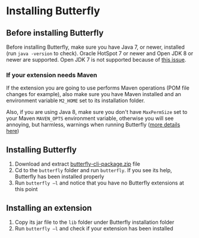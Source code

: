 
# Installing Butterfly

## Before installing Butterfly

Before installing Butterfly, make sure you have Java 7, or newer, installed (run `java -version` to check). Oracle HotSpot 7 or newer and Open JDK 8 or newer are supported. Open JDK 7 is not supported because of [this issue](https://answers.launchpad.net/ubuntu/+source/openjdk-7/+question/192941).

### If your extension needs Maven

If the extension you are going to use performs Maven operations (POM file changes for example), also make sure you have Maven installed and an environment variable `M2_HOME` set to its installation folder.

Also, if you are using Java 8, make sure you don't have `MaxPermSize` set to your Maven `MAVEN_OPTS` environment variable, otherwise you will see annoying, but harmless, warnings when running Butterfly ([more details here](http://stackoverflow.com/questions/22634644/java-hotspottm-64-bit-server-vm-warning-ignoring-option-maxpermsize))

## Installing Butterfly

1. Download and extract [butterfly-cli-package.zip]() file
1. Cd to the `butterfly` folder and run `butterfly`. If you see its help, Butterfly has been installed properly
1. Run `butterfly –l` and notice that you have no Butterfly extensions at this point

## Installing an extension

1. Copy its jar file to the `lib` folder under Butterfly installation folder
1. Run `butterfly –l` and check if your extension has been installed
